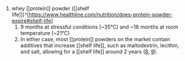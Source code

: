 1. whey [[protein]] powder ([[shelf life]])^[https://www.healthline.com/nutrition/does-protein-powder-expire#shelf-life]
	1. 9 months at stressful conditions (~35°C) and ~18 months at room temperature (~21°C)
	2. In either case, most [[protein]] powders on the market contain additives that increase [[shelf life]], such as maltodextrin, lecithin, and salt, allowing for a [[shelf life]] around 2 years ([8](https://link.springer.com/referenceworkentry/10.1007%2F978-3-642-36605-5_37), [9](https://www.ncbi.nlm.nih.gov/pmc/articles/PMC4500304/)).